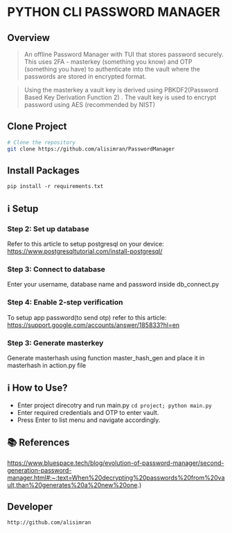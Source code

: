 # PYTHON CLI PASSWORD MANAGER 

## Overview
>An offline Password Manager with TUI that stores password securely. This uses 2FA - masterkey (something you know) and OTP (something you have) to authenticate into the vault where the passwords are stored in encrypted format.

>Using the masterkey a vault key is derived using PBKDF2(Password Based Key Derivation Function 2) . The vault key is used to encrypt password using AES (recommended by NIST)


## Clone Project
```bash
# Clone the repository
git clone https://github.com/alisimran/PasswordManager
```
## Install Packages
`pip install -r requirements.txt`

## :information_source: Setup
### Step 2: Set up database
Refer to this article to setup postgresql on your device: https://www.postgresqltutorial.com/install-postgresql/
### Step 3: Connect to database
Enter your username, database name and password inside db_connect.py
### Step 4: Enable 2-step verification
To setup app password(to send otp) refer to this article: https://support.google.com/accounts/answer/185833?hl=en
### Step 3: Generate masterkey
Generate masterhash using function master_hash_gen and place it in masterhash in action.py file


## :information_source: How to Use?
* Enter project direcotry and run main.py `cd project; python main.py`
* Enter required credentials and OTP to enter vault. 
* Press Enter to list menu and navigate accordingly.

## :books: References
https://www.bluespace.tech/blog/evolution-of-password-manager/second-generation-password-manager.html#:~:text=When%20decrypting%20passwords%20from%20vault,than%20generates%20a%20new%20one.)

## Developer
    http://github.com/alisimran

